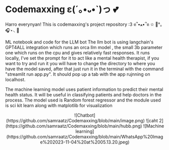 # Codemaxxing ε(´｡•᎑•`)っ 💕

Harro everynyan! This is codemaxxing's project repository :3 ฅ՞•ﻌ•՞ฅ ✩ 🎀°｡🎧⋆⸜ 🌷

ML notebook and code for the LLM bot
The llm bot is using langchain's GPT4ALL integration which runs an orca llm model , the small 3b parameter one which runs on the cpu and gives relatively fast responses.
It runs locally, I've set the prompt for it to act like a mental health therapist, if you want to try and run it you will have to change the directory to where you have the model saved, after that just run it in the terminal with the command "streamlit run app.py".
It should pop up a tab with the app rujnning on localhost.


The machine learning model uses patient information to predict their mental health status. It will be useful in classifying patients and help doctors in the process. The model used is Random forest regressor and the module used is sci kit learn along with matplotlib for visualization
<p align="center">
![Chatbot](https://github.com/samraatz/Codemaxxing/blob/main/image.png)
![caht 2](https://github.com/samraatz/Codemaxxing/blob/main/hubb.png)
![Machine learning](https://github.com/samraatz/Codemaxxing/blob/main/WhatsApp%20Image%202023-11-04%20at%2005.13.20.jpeg)
</p>

